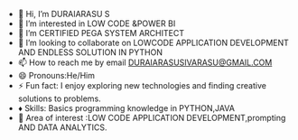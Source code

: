 - 👋 Hi, I’m DURAIARASU S 
- 👀 I’m interested in LOW CODE &POWER BI
- 🌱 I’m CERTIFIED PEGA SYSTEM ARCHITECT 
- 💞️ I’m looking to collaborate on LOWCODE APPLICATION DEVELOPMENT AND ENDLESS SOLUTION IN PYTHON 
- 📫 How to reach me by email DURAIARASUSIVARASU@GMAIL.COM
- 😄 Pronouns:He/Him
- ⚡ Fun fact: I enjoy exploring new technologies and finding creative solutions to problems.
-  ♦️ Skills: Basics programming knowledge in PYTHON,JAVA
-  🤝 Area of interest :LOW CODE APPLICATION DEVELOPMENT,prompting AND DATA ANALYTICS.
